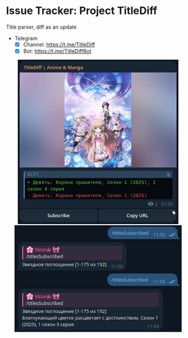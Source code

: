 # Issue Tracker: Project TitleDiff

Title parser, diff as an update

- Telegram
  - [x] Channel: https://t.me/TitleDiff
  - [x] Bot: https://t.me/TitleDiffBot

<p align="center">
  <img src="./data/_readme/TelegramPost.png" />
  <img src="./data/_readme/TelegramBot.png" />
</p>

